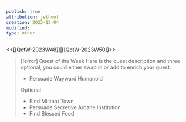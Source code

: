 ```yaml
---
publish: true
attribution: jethoof
creation: 2023-12-04
modified: 
type: other
---
```

<<[[QotW-2023W48]]|[[QotW-2023W50]]>>

> [!error] Quest of the Week
> Here is the quest description and three optional, you could either swap in or add to enrich your quest.
> 
> - Persuade Wayward Humanoid
> 
> Optional
> 
> - Find Militant Town
> - Persuade Secretive Arcane Institution
> - Find Blessed Food